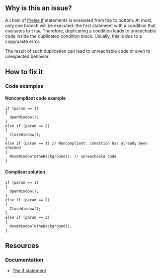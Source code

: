 ## Why is this an issue?

A chain of [if/else
if](https://learn.microsoft.com/en-us/dotnet/csharp/language-reference/statements/selection-statements#the-if-statement) statements is evaluated from top to bottom. At most, only one branch will be executed: the first statement with a condition that evaluates to
`true`. Therefore, duplicating a condition leads to unreachable code inside the duplicated condition block. Usually, this is due to a
copy/paste error.

The result of such duplication can lead to unreachable code or even to unexpected behavior.

## How to fix it

### Code examples

#### Noncompliant code example

    if (param == 1)
    {
      OpenWindow();
    }
    else if (param == 2)
    {
      CloseWindow();
    }
    else if (param == 1) // Noncompliant: condition has already been checked
    {
      MoveWindowToTheBackground(); // unreachable code
    }

#### Compliant solution

    if (param == 1)
    {
      OpenWindow();
    }
    else if (param == 2)
    {
      CloseWindow();
    }
    else if (param == 3)
    {
      MoveWindowToTheBackground();
    }

## Resources

### Documentation

-  [The if
  statement](https://learn.microsoft.com/en-us/dotnet/csharp/language-reference/statements/selection-statements#the-if-statement)